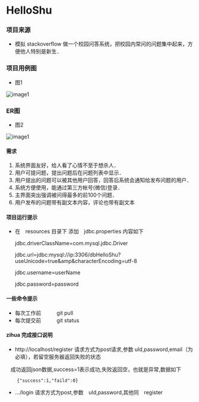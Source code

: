 # HelloShu

### 项目来源
* 模拟 stackoverflow 做一个校园问答系统，把校园内常问的问题集中起来，方便他人特别是新生．

### 项目用例图
* 图1


![image1](https://github.com/yahaa/HelloShu/raw/master/img/HelloShu.jpeg)



### ER图
* 图2


![image1](https://github.com/yahaa/HelloShu/raw/master/img/ER.jpeg)

#### 需求
1. 系统界面友好，给人看了心情不至于想杀人．
2. 用户可提问题，提出问题后在问题列表中显示．
3. 用户提出的问题可以被其他用户回答，回答后系统会通知给发布问题的用户．
4. 系统方便使用，能通过第三方帐号(微信)登录．
5. 主界面突出强调被问得最多的前100个问题．
6. 用户发布的问题带有副文本内容，评论也带有副文本

#### 项目运行提示
* 在　resources 目录下 添加　jdbc.properties 内容如下


    jdbc.driverClassName=com.mysql.jdbc.Driver
    
    jdbc.url=jdbc:mysql://ip:3306/dbHelloShu?useUnicode=true&amp&characterEncoding=utf-8
    
    jdbc.username=userName
    
    jdbc.password=password



#### 一些命令提示
* 每次工作前　　　git pull
* 每次提交前　　　git status

#### zihua 完成接口说明
* http://localhost/register 请求方式为post请求,参数 uId,password,email（为必填），若留空服务器返回失败的状态

    成功返回json数据,success=1表示成功,失败返回空，也就是异常,数据如下
    
        {"success":1,"faild":0}
    
* .../login 请求方式为post,参数　uId,password,其他同　register






